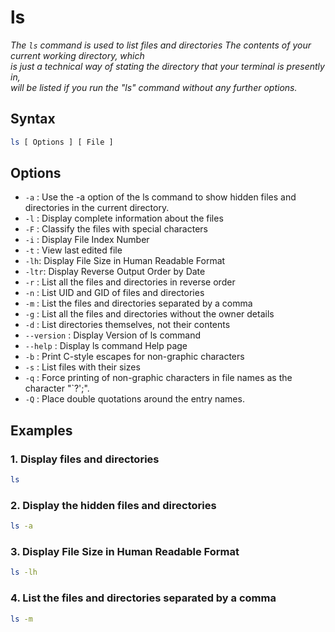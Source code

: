 # ls

*The `ls` command is used to list files and directories The contents of your current working directory, which <br/> 
is just a technical way of stating the directory that your terminal is presently in, <br/> 
will be listed if you run the "ls" command without any further options.*

## Syntax
```bash
ls [ Options ] [ File ]
```

## Options

- `-a` : Use the -a option of the ls command to show hidden files and directories in the current directory.
- `-l` : Display complete information about the files
- `-F` : Classify the files with special characters
- `-i` : Display File Index Number
- `-t` : View last edited file
- `-lh`: Display File Size in Human Readable Format
- `-ltr`: Display Reverse Output Order by Date
- `-r` : List all the files and directories in reverse order
- `-n` : List UID and GID of files and directories
- `-m` : List the files and directories separated by a comma
- `-g` : List all the files and directories without the owner details
- `-d` : List directories themselves, not their contents
- `--version` : Display Version of ls command
- `--help` : Display ls command Help page
- `-b` : Print C-style escapes for non-graphic characters
- `-s` : List files with their sizes
- `-q` : Force printing of non-graphic characters in file names as the character "`?';".
- `-Q` : Place double quotations around the entry names.

## Examples

### 1. Display files and directories
```bash
ls
```

### 2. Display the hidden files and directories
```bash
ls -a
```

### 3. Display File Size in Human Readable Format
```bash
ls -lh
```

### 4. List the files and directories separated by a comma
```bash
ls -m
```